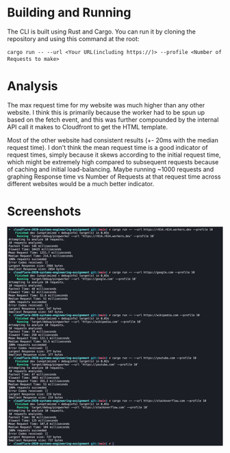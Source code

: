 # Building and Running

The CLI is built using Rust and Cargo. You can run it by cloning the repository and using this command at the root:  

```
cargo run -- --url <Your URL(including https://)> --profile <Number of Requests to make>
```
# Analysis
The max request time for my website was much higher than any other website. I think this is primarily because the worker had to be spun up based on the fetch event, and this was further compounded by the internal API call it makes to Cloudfront to get the HTML template.  

Most of the other website had consistent results (+- 20ms with the median request time). I don't think the mean request time is a good indicator of request times, simply because it skews according to the initial request time, which might be extremely high compared to subsequent requests because of caching and initial load-balancing. Maybe running ~1000 requests and graphing Response time vs Number of Requests at that request time across different websites would be a much better indicator.  

# Screenshots  
![Test](screenshots/test.png)
